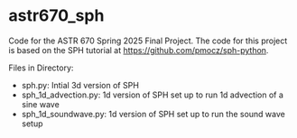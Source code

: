 # astr670_sph
Code for the ASTR 670 Spring 2025 Final Project. The code for this project is based
on the SPH tutorial at https://github.com/pmocz/sph-python. 

Files in Directory:
- sph.py: Intial 3d version of SPH
- sph_1d_advection.py: 1d version of SPH set up to run 1d advection of a sine wave
- sph_1d_soundwave.py: 1d version of SPH set up to run the sound wave setup
